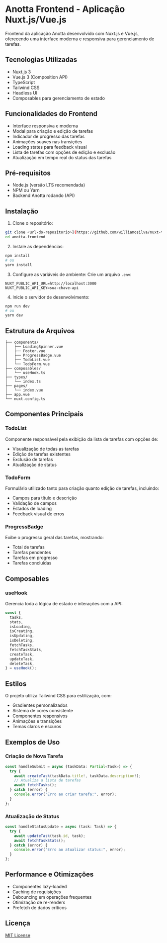 # Anotta Frontend - Aplicação Nuxt.js/Vue.js

Frontend da aplicação Anotta desenvolvido com Nuxt.js e Vue.js, oferecendo uma interface moderna e responsiva para gerenciamento de tarefas.

## Tecnologias Utilizadas

- Nuxt.js 3
- Vue.js 3 (Composition API)
- TypeScript
- Tailwind CSS
- Headless UI
- Composables para gerenciamento de estado

## Funcionalidades do Frontend

- Interface responsiva e moderna
- Modal para criação e edição de tarefas
- Indicador de progresso das tarefas
- Animações suaves nas transições
- Loading states para feedback visual
- Lista de tarefas com opções de edição e exclusão
- Atualização em tempo real do status das tarefas

## Pré-requisitos

- Node.js (versão LTS recomendada)
- NPM ou Yarn
- Backend Anotta rodando (API)

## Instalação

1. Clone o repositório:
```bash
git clone <url-do-repositorio>](https://github.com/williamosilva/nuxt-todo-list)
cd anotta-frontend
```

2. Instale as dependências:
```bash
npm install
# ou
yarn install
```

3. Configure as variáveis de ambiente:
Crie um arquivo `.env`:
```
NUXT_PUBLIC_API_URL=http://localhost:3000
NUXT_PUBLIC_API_KEY=sua-chave-api
```

4. Inicie o servidor de desenvolvimento:
```bash
npm run dev
# ou
yarn dev
```

## Estrutura de Arquivos

```
├── components/
│   ├── LoadingSpinner.vue
│   ├── Footer.vue
│   ├── ProgressBadge.vue
│   ├── TodoList.vue
│   └── TodoForm.vue
├── composables/
│   └── useHook.ts
├── types/
│   └── index.ts
├── pages/
│   └── index.vue
├── app.vue
└── nuxt.config.ts
```

## Componentes Principais

### TodoList
Componente responsável pela exibição da lista de tarefas com opções de:
- Visualização de todas as tarefas
- Edição de tarefas existentes
- Exclusão de tarefas
- Atualização de status

### TodoForm
Formulário utilizado tanto para criação quanto edição de tarefas, incluindo:
- Campos para título e descrição
- Validação de campos
- Estados de loading
- Feedback visual de erros

### ProgressBadge
Exibe o progresso geral das tarefas, mostrando:
- Total de tarefas
- Tarefas pendentes
- Tarefas em progresso
- Tarefas concluídas

## Composables

### useHook
Gerencia toda a lógica de estado e interações com a API:

```typescript
const {
  tasks,
  stats,
  isLoading,
  isCreating,
  isUpdating,
  isDeleting,
  fetchTasks,
  fetchTaskStats,
  createTask,
  updateTask,
  deleteTask,
} = useHook();
```

## Estilos

O projeto utiliza Tailwind CSS para estilização, com:
- Gradientes personalizados
- Sistema de cores consistente
- Componentes responsivos
- Animações e transições
- Temas claros e escuros

## Exemplos de Uso

### Criação de Nova Tarefa
```typescript
const handleSubmit = async (taskData: Partial<Task>) => {
  try {
    await createTask(taskData.title!, taskData.description!);
    // Atualiza a lista de tarefas
    await fetchTasks();
  } catch (error) {
    console.error("Erro ao criar tarefa:", error);
  }
};
```

### Atualização de Status
```typescript
const handleStatusUpdate = async (task: Task) => {
  try {
    await updateTask(task.id, task);
    await fetchTaskStats();
  } catch (error) {
    console.error("Erro ao atualizar status:", error);
  }
};
```

## Performance e Otimizações

- Componentes lazy-loaded
- Caching de requisições
- Debouncing em operações frequentes
- Otimização de re-renders
- Prefetch de dados críticos

## Licença

[MIT License](LICENSE)
